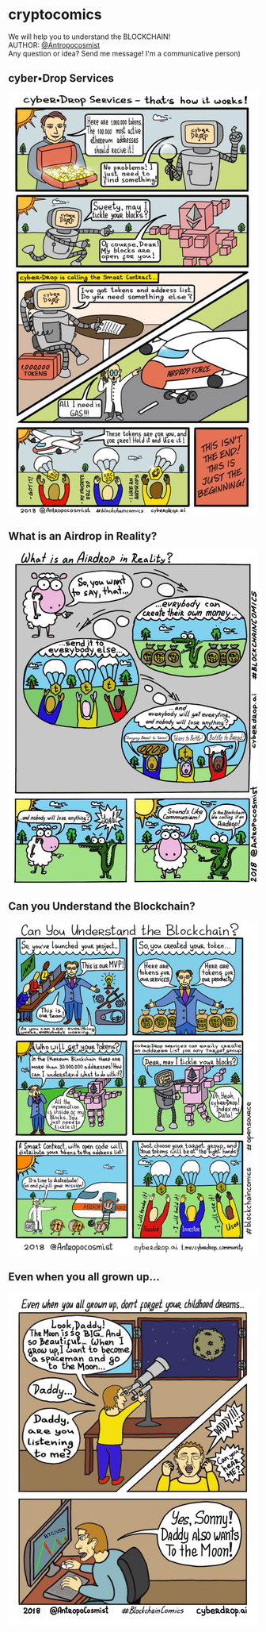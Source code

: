 # cryptocomics  
We will help you to understand the BLOCKCHAIN!  
AUTHOR: [@Antropocosmist](https://t.me/Antropocosmist)  
Any question or idea? Send me message! I'm a communicative person)  


## cyber•Drop Services  
![That's how it works!](Thats_How_It_Works.jpg)  


## What is an Airdrop in Reality?  
![What is an Airdrop in Reality?](What_is_an_Airdrop.jpg)  


## Can you Understand the Blockchain?  
![Can you Understand the Blockchain?](Can_You_Understand_the_Blockchain.jpg)  


## Even when you all grown up...  
![Don't forget your childhood dreams...](Childhood_Dreams.jpg)  
